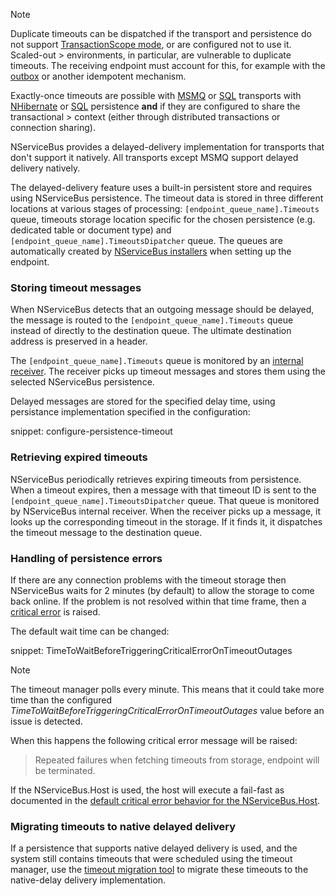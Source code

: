 > [!NOTE]
> Duplicate timeouts can be dispatched if the transport and persistence do not support [TransactionScope mode](/transports/transactions.md#transactions-transaction-scope-distributed-transaction), or are configured not to use it. Scaled-out > environments, in particular, are vulnerable to duplicate timeouts. The receiving endpoint must account for this, for example with the [outbox](/nservicebus/outbox/) or another idempotent mechanism.
>
> Exactly-once timeouts are possible with [MSMQ](/transports/msmq/) or [SQL](/transports/sql/) transports with [NHibernate](/persistence/nhibernate/) or [SQL](/persistence/sql/) persistence **and** if they are configured to share the transactional > context (either through distributed transactions or connection sharing).

NServiceBus provides a delayed-delivery implementation for transports that don't support it natively. All transports except MSMQ support delayed delivery natively.

The delayed-delivery feature uses a built-in persistent store and requires using NServiceBus persistence. The timeout data is stored in three different locations at various stages of processing: `[endpoint_queue_name].Timeouts` queue, timeouts storage location specific for the chosen persistence (e.g. dedicated table or document type) and `[endpoint_queue_name].TimeoutsDipatcher` queue. The queues are automatically created by [NServiceBus installers](/nservicebus/operations/installers.md) when setting up the endpoint.

### Storing timeout messages

When NServiceBus detects that an outgoing message should be delayed, the message is routed to the `[endpoint_queue_name].Timeouts` queue instead of directly to the destination queue. The ultimate destination address is preserved in a header.

The `[endpoint_queue_name].Timeouts` queue is monitored by an [internal receiver](/nservicebus/satellites). The receiver picks up timeout messages and stores them using the selected NServiceBus persistence.

Delayed messages are stored for the specified delay time, using persistance implementation specified in the configuration:

snippet: configure-persistence-timeout

### Retrieving expired timeouts

NServiceBus periodically retrieves expiring timeouts from persistence. When a timeout expires, then a message with that timeout ID is sent to the `[endpoint_queue_name].TimeoutsDipatcher` queue. That queue is monitored by NServiceBus internal receiver. When the receiver picks up a message, it looks up the corresponding timeout in the storage. If it finds it, it dispatches the timeout message to the destination queue.

### Handling of persistence errors

If there are any connection problems with the timeout storage then NServiceBus waits for 2 minutes (by default) to allow the storage to come back online. If the problem is not resolved within that time frame, then a [critical error](/nservicebus/hosting/critical-errors.md) is raised.

The default wait time can be changed:

snippet: TimeToWaitBeforeTriggeringCriticalErrorOnTimeoutOutages

> [!NOTE]
> The timeout manager polls every minute. This means that it could take more time than the configured *TimeToWaitBeforeTriggeringCriticalErrorOnTimeoutOutages* value before an issue is detected.

When this happens the following critical error message will be raised:

> Repeated failures when fetching timeouts from storage, endpoint will be terminated.

If the NServiceBus.Host is used, the host will execute a fail-fast as documented in the [default critical error behavior for the NServiceBus.Host](/nservicebus/hosting/nservicebus-host/#endpoint-configuration-default-critical-error-action).

### Migrating timeouts to native delayed delivery

If a persistence that supports native delayed delivery is used, and the system still contains timeouts that were scheduled using the timeout manager, use the [timeout migration tool](/nservicebus/tools/migrate-to-native-delivery.md) to migrate these timeouts to the native-delay delivery implementation.
